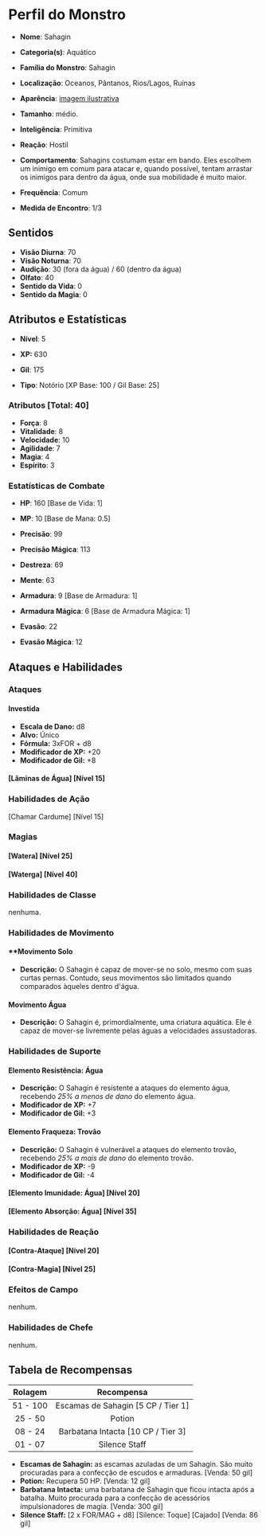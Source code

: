 # Perfil do Monstro

* **Nome**: Sahagin
* **Categoria(s)**: Aquático
* **Família do Monstro**: Sahagin
* **Localização**: Oceanos, Pântanos, Rios/Lagos, Ruínas

* **Aparência**: [imagem ilustrativa](https://vignette4.wikia.nocookie.net/finalfantasy/images/3/3f/FFXIII_enemy_Sahagin.png/revision/latest?cb=20140221151539)

* **Tamanho**: médio.
* **Inteligência**: Primitiva
* **Reação**: Hostil
* **Comportamento**: Sahagins costumam estar em bando. Eles escolhem um inimigo em comum para atacar e, quando possível, tentam arrastar os inimigos para dentro da água, onde sua mobilidade é muito maior.

* **Frequência**: Comum
* **Medida de Encontro**: 1/3

## Sentidos

* **Visão Diurna**: 70
* **Visão Noturna**: 70
* **Audição**: 30 (fora da água) / 60 (dentro da água)
* **Olfato**: 40
* **Sentido da Vida**: 0
* **Sentido da Magia**: 0

## Atributos e Estatísticas

* **Nível**: 5

* **XP:** 630
* **Gil**: 175

* **Tipo**: Notório [XP Base: 100 / Gil Base: 25]

### Atributos [Total: 40]

* **Força**: 8
* **Vitalidade**: 8
* **Velocidade**: 10
* **Agilidade**: 7
* **Magia**: 4
* **Espírito**: 3

### Estatísticas de Combate

* **HP**: 160 [Base de Vida: 1]
* **MP**: 10 [Base de Mana: 0.5]

* **Precisão**: 99
* **Precisão Mágica**: 113
* **Destreza**: 69
* **Mente**: 63
* **Armadura**: 9 [Base de Armadura: 1]
* **Armadura Mágica**: 6 [Base de Armadura Mágica: 1]
* **Evasão**: 22
* **Evasão Mágica**: 12

## Ataques e Habilidades

### Ataques

#### Investida

* **Escala de Dano:** d8
* **Alvo:** Único
* **Fórmula:** 3xFOR + d8
* **Modificador de XP:** +20
* **Modificador de Gil:** +8

#### [Lâminas de Água] [Nível 15]

### Habilidades de Ação

[Chamar Cardume] [Nível 15]

### Magias

#### [Watera] [Nível 25]

#### [Waterga] [Nível 40]

### Habilidades de Classe

nenhuma.

### Habilidades de Movimento

#### **Movimento Solo

* **Descrição:** O Sahagin é capaz de mover-se no solo, mesmo com suas curtas pernas. Contudo, seus movimentos são limitados quando comparados àqueles dentro d'água.

#### Movimento Água

* **Descrição:** O Sahagin é, primordialmente, uma criatura aquática. Ele é capaz de mover-se livremente pelas águas a velocidades assustadoras.

### Habilidades de Suporte

#### Elemento Resistência: Água

* **Descrição:** O Sahagin é resistente a ataques do elemento água, recebendo *25% a menos de dano* do elemento água.
* **Modificador de XP:** +7
* **Modificador de Gil:** +3

#### Elemento Fraqueza: Trovão

* **Descrição:** O Sahagin é vulnerável a ataques do elemento trovão, recebendo *25% a mais de dano* do elemento trovão.
* **Modificador de XP:** -9
* **Modificador de Gil:** -4

#### [Elemento Imunidade: Água] [Nível 20]

#### [Elemento Absorção: Água] [Nível 35]

### Habilidades de Reação

#### [Contra-Ataque] [Nível 20]

#### [Contra-Magia] [Nível 25]

### Efeitos de Campo

nenhum.

### Habilidades de Chefe

nenhum.

## Tabela de Recompensas

| Rolagem   | Recompensa                         |
|:---------:|:----------------------------------:|
| 51 - 100  | Escamas de Sahagin [5 CP / Tier 1] |
| 25 - 50   | Potion                             |
| 08 - 24   | Barbatana Intacta [10 CP / Tier 3] |
| 01 - 07   | Silence Staff                      |

* **Escamas de Sahagin:** as escamas azuladas de um Sahagin. São muito procuradas para a confecção de escudos e armaduras. [Venda: 50 gil]
* **Potion:** Recupera 50 HP. [Venda: 12 gil]
* **Barbatana Intacta:** uma barbatana de Sahagin que ficou intacta após a batalha. Muito procurada para a confecção de acessórios impulsionadores de magia. [Venda: 300 gil]
* **Silence Staff:** [2 x FOR/MAG + d8] [Silence: Toque] [Cajado] [Venda: 86 gil]